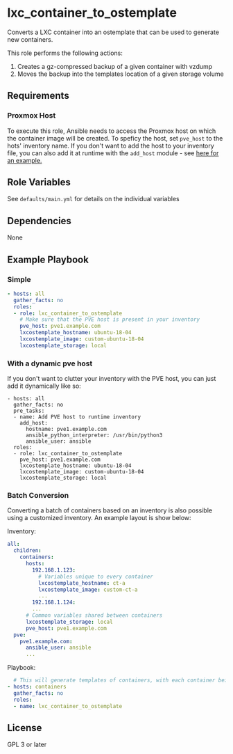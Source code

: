 lxc_container_to_ostemplate
=========

Converts a LXC container into an ostemplate that can be used to generate new containers.

This role performs the following actions:
1. Creates a gz-compressed backup of a given container with vzdump
2. Moves the backup into the templates location of a given storage volume

Requirements
------------

### Proxmox Host

To execute this role, Ansible needs to access the Proxmox host on which the container image will be created.
To speficy the host, set `pve_host` to the hots' inventory name. If you don't want to add the host
to your inventory file, you can also add it at runtime with the `add_host` module - see [here for an example.](#with-a-dynamic-pve-host)

Role Variables
--------------

See `defaults/main.yml` for details on the individual variables

Dependencies
------------

None

Example Playbook
----------------

### Simple

```yaml
- hosts: all
  gather_facts: no
  roles:
  - role: lxc_container_to_ostemplate
    # Make sure that the PVE host is present in your inventory
    pve_host: pve1.example.com
    lxcostemplate_hostname: ubuntu-18-04
    lxcostemplate_image: custom-ubuntu-18-04
    lxcostemplate_storage: local
```

### With a dynamic pve host

If you don't want to clutter your inventory with the PVE host, you can just add it dynamically like so:

```
- hosts: all
  gather_facts: no
  pre_tasks:
  - name: Add PVE host to runtime inventory
    add_host:
      hostname: pve1.example.com
      ansible_python_interpreter: /usr/bin/python3
      ansible_user: ansible
  roles:
  - role: lxc_container_to_ostemplate
    pve_host: pve1.example.com
    lxcostemplate_hostname: ubuntu-18-04
    lxcostemplate_image: custom-ubuntu-18-04
    lxcostemplate_storage: local
```

### Batch Conversion

Converting a batch of containers based on an inventory is also possible using a customized inventory. An example layout is show below:

Inventory:
```yaml
all:
  children:
    containers:
      hosts:
        192.168.1.123:
          # Variables unique to every container
          lxcostemplate_hostname: ct-a
          lxcostemplate_image: custom-ct-a
          ...
        192.168.1.124:
        ...
      # Common variables shared between containers
      lxcostemplate_storage: local
      pve_host: pve1.example.com
  pve:
    pve1.example.com:
      ansible_user: ansible
      ...
```
Playbook:
```yaml
  # This will generate templates of containers, with each container being a member of the `containers` group
- hosts: containers
  gather_facts: no
  roles:
  - name: lxc_container_to_ostemplate
```

License
-------

GPL 3 or later
